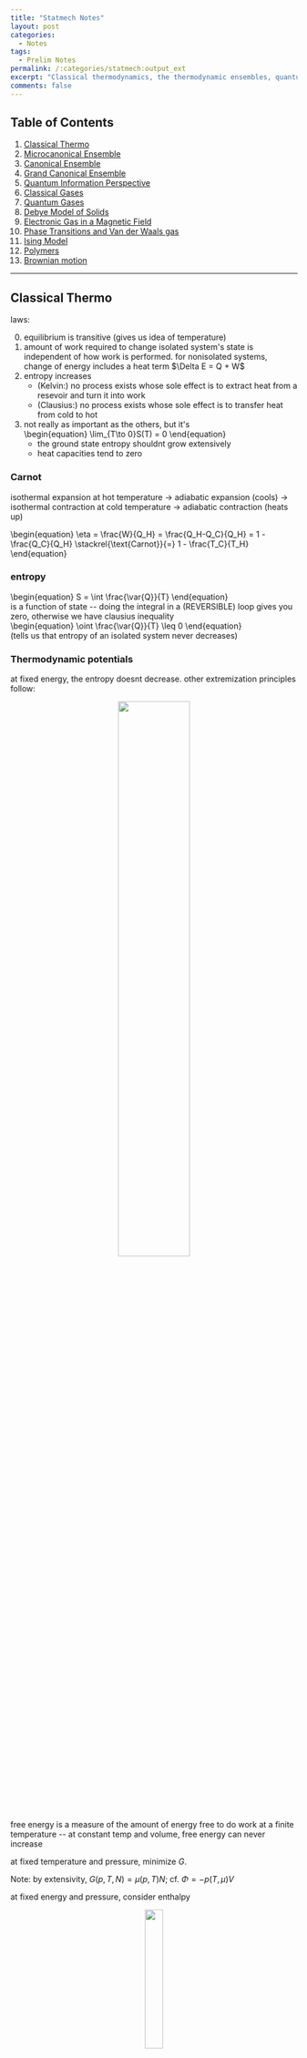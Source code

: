 ```yaml
---
title: "Statmech Notes"
layout: post
categories:
  - Notes
tags:
  - Prelim Notes
permalink: /:categories/statmech:output_ext
excerpt: "Classical thermodynamics, the thermodynamic ensembles, quantum information, classical gases, quantum gases, the Debye model of solids, gases in EM fields, phase transitions, the Ising model, polymers, and Brownian motion."
comments: false
---
```

<a name="toc"></a>

## Table of Contents 
1. [Classical Thermo](#chapter1)
2. [Microcanonical Ensemble](#chapter2)
3. [Canonical Ensemble](#chapter3)
4. [Grand Canonical Ensemble](#chapter4)
5. [Quantum Information Perspective](#chapter5)
6. [Classical Gases](#chapter6)
7. [Quantum Gases](#chapter7)
8. [Debye Model of Solids](#chapter8)
9. [Electronic Gas in a Magnetic Field](#chapter9)
10. [Phase Transitions and Van der Waals gas](#chapter10)
11. [Ising Model](#chapter11)
12. [Polymers](#chapter12)
13. [Brownian motion](#chapter13)

---

## Classical Thermo <a name="chapter1"></a>
laws:
<ol start=0>
	<li> equilibrium is transitive (gives us idea of temperature)</li>
	<li> amount of work required to change isolated system's state is independent of how work is performed. for nonisolated systems, change of energy includes a heat term $\Delta E = Q + W$</li>
	<li> entropy increases
	<ul>
	<li>(Kelvin:) no process exists whose sole effect is to extract heat from a resevoir and turn it into work</li>
	<li>(Clausius:) no process exists whose sole effect is to transfer heat from cold to hot</li>
	</ul></li>
	<li> not really as important as the others, but it's <div>\begin{equation}
		\lim_{T\to 0}S(T) = 0
	\end{equation}</div>
	<ul>
	<li> the ground state entropy shouldnt grow extensively</li>
	<li> heat capacities tend to zero</li>
	</ul>
</li>
</ol>

### Carnot
isothermal expansion at hot temperature $\to$ adiabatic expansion (cools) $\to$ isothermal contraction at cold temperature $\to$ adiabatic contraction (heats up) 
<div>\begin{equation}
	\eta = \frac{W}{Q_H} = \frac{Q_H-Q_C}{Q_H} = 1 - \frac{Q_C}{Q_H} \stackrel{\text{Carnot}}{=} 1 - \frac{T_C}{T_H}
\end{equation}</div>

### entropy
<div>\begin{equation}
	S = \int \frac{\var{Q}}{T}
\end{equation}</div>
is a function of state -- doing the integral in a (REVERSIBLE) loop gives you zero, otherwise we have clausius inequality
<div>\begin{equation}
	\oint \frac{\var{Q}}{T} \leq 0 
\end{equation}</div>
(tells us that entropy of an isolated system never decreases)




### Thermodynamic potentials
at fixed energy, the entropy doesnt decrease. other extremization principles follow:

<div align="center">
<img src="potentials.svg" width='50%'/>
</div>

free energy is a measure of the amount of energy free to do work at a finite temperature -- at constant temp and volume, free energy can never increase

at fixed temperature and pressure, minimize $G$. 

Note: by extensivity, $G(p,\,T,\,N) = \mu(p,\,T)N$; cf. $\Phi = -p(T,\,\mu)V$


at fixed energy and pressure, consider enthalpy


<div align="center">
<img src="square.svg" width='25%' />
</div>

### Maxwell relations
rewrite derivatives that you dont know in terms of things you do!

when looking for something of the form
<div>\begin{equation}
	\pdv{A}{B}\eval{}_C
\end{equation}</div>
the idea is to find $A$ as a first derivative of some function of state that has $\dd{B}$ and $\dd{C}$ as differentials; this lets us swap $A$ for the $B$ derivative. more explicitly,

find a thermodynamic potential of the form $\dd{X} = A\dd{\alpha} + \beta\dd{B} + \gamma\dd{C}$. Then
<div>\begin{equation}
	\pdv{X}{B}{\alpha} = \pdv{A}{B}\eval{}_{C,\,\alpha} = \pdv{\beta}{\alpha}\eval{}_{C,\,B}
\end{equation}</div>
as an example, consider
<div>\begin{equation}
	\pdv{\mu}{p}\eval{}_T
\end{equation}</div>
our function of state is 
<div>\begin{equation}
	\dd{G} = -S\dd{T} + V\dd{p} + \mu\dd{N} \implies \pdv{G}{p}{N} = \pdv{\mu}{p}\eval{}_{N,\,T} = \pdv{V}{N}\eval{}_{p,\,T}
\end{equation}</div>


**Heat capacities**
this does nice things for them; recalling
<div>\begin{equation}
	C_\bullet = T\pdv{S}{T}\eval{}_\bullet
\end{equation}</div>
 we find
<div>\begin{gather*}
	\pdv{C_V}{V}\eval{}_T = T\pdv[2]{p}{T}\eval{}_V\qq{and}\pdv{C_p}{p}\eval{}_T = -T\pdv[2]{V}{T}\eval{}_p \implies C_p-C_V = T\pdv{V}{T}\eval{}_p\pdv{p}{T}\eval{}_{V}
\end{gather*}</div>

[Return to Table of Contents](#toc)
## Microcanonical Ensemble <a name="chapter2"></a>
Fixed energy $E$ gives us a notion of $S$, $T$
<div>\begin{gather*}
	P(n) = \frac{1}{\Omega(E_n)}\\
	S(E) = k_B\log\Omega(E)\\
	\frac{1}{T} = \pdv{S}{E} \qquad \pdv{S}{T} = \frac{C}{T}\qquad p = T \pdv{S}{V}\\
	C = \pdv{E}{T} \qquad C_V = \pdv{E}{T}\eval{}_V = T\pdv{S}{T}\eval{}_V \qquad C_p = T\pdv{S}{T}\eval{}_p\\
	\dd{E} = T\dd{S} - p\dd{V}
\end{gather*}</div>

[Return to Table of Contents](#toc)
## Canonical Ensemble <a name="chapter3"></a>
Fixed $T$ gives us an $\ev{E}$ ("softly" fixed energy by tuning $\beta$)

Boltzmann distrib:
<div>\begin{equation}
	P(n) = \frac{e^{-\beta E_n}}{Z} \qq{for} Z = \sum_\text{states}e^{-\beta E_n}
\end{equation}</div>

$Z$ multiplicative for independent systems

<div>\begin{gather*}
	\ev{E} = -\partial_\beta \log Z \qquad \Delta E^2 = \partial_\beta^2 \log Z = k_BT^2 C_V \sim \sqrt{N}\\
	S = -k_B\sum_n P(n) \log P(n) = k_B \partial_T(T\log Z)
\end{gather*}</div>

where the last equality holds for the Boltz dist

reduces to microcanon def if $E = E_\star$ (most likely energy) $= \ev{E}$

Free energy 
<div>\begin{gather}
	F = \ev{E} - TS = -\frac{\log Z}{\beta} \\
	\dd{F} = -S\dd{T} - p\dd{V} (+ \mu \dd{N})\\
	\implies S = -\pdv{F}{T}\eval{}_V \qquad p = -\pdv{F}{V}\eval{}_T
\end{gather}</div>

with particle number,
<div>\begin{equation}
	\mu = -T\pdv{S}{N}\eval{}_{E,V}=\pdv{F}{N}\eval{}_{T,V}
\end{equation}</div>

[Return to Table of Contents](#toc)
## Grand Canonical Ensemble <a name="chapter4"></a>
no longer fix particle number
<div>\begin{equation}
	\mathcal{Z} = \sum e^{-\beta(E_n - \mu N_n)} \qquad P(n) = \frac{e^{-\beta E + \beta\mu N}}{\mathcal{Z}}
\end{equation}</div>

Entropy has the same as in CE, $k_B\partial_T(T\log \mathcal{Z})$. $E$ picks up an extra term:
<div>\begin{gather*}
	\ev{E} - \mu\ev{N} = -\partial_\beta \log \mathcal{Z}\\
	\ev{N} = \frac{1}{\beta}\partial_\mu \log \mathcal{Z} \qquad \Delta N^2 = {\large(}\frac{1}{\beta}\partial_\beta{\large)}^2 \log \mathcal{Z}
\end{gather*}</div>

grand potential
<div>\begin{gather}
	\Phi = F - \mu N = E - TS - \mu N = -\frac{1}{\beta}\log \mathcal{Z} = -p(T,\,\mu) V\\
	\dd{\Phi} = -S\dd{T} - p\dd{V} - N\dd{\mu}
\end{gather}</div>

we have a pairing of intensive-extensive: $TS$ $pV$ $\mu N$, gives $E$ extensive


[Return to Table of Contents](#toc)
## Quantum Information Perspective <a name="chapter5"></a>
have a density matrix instead of probability distribution:
<div>\begin{align}
	\hat{\rho}_C &= \frac{1}{Z}\exp(-\beta\hat{H}) & Z &= \tr(e^{-\beta\hat{H}})\\
	\hat{\rho}_{GC} &= \frac{1}{\mathcal{Z}}\exp(-\beta\hat{H} + \beta\mu\hat{N}) & \mathcal{Z} &= \tr(e^{-\beta\hat{H}+\beta\mu\hat{N}})
\end{align}</div>
Grand canon nice in second quant where we have ladder operators for $\hat{N}$

[Return to Table of Contents](#toc)
## Classical Gases <a name="chapter6"></a>
### Monatomic gas
<div>\begin{equation}
	Z_1 = \frac{1}{(2\pi\hbar)^3}\int\dd[3]{q}\dd[3]{p}e^{-\beta H}
\end{equation}</div>
in the monatomic case,
<div>\begin{equation}
	Z_1 = V\qty(\sqrt{\frac{2\pi \hbar^2}{mk_B T}})^{-3} = V/\lambda^3
\end{equation}</div>
and we get the $N$-particle gas by $Z_N = Z_1^N = V^N\lambda^{-3N}$


Ideal gas law EoS from $p=-\partial_VF$

equipartition: for each kinetic DoF we have $E\mathbin{+\kern-0.5ex=} \frac{1}{2}k_BT$, (3D = 3$N$ DoF)

note: need to account for indistinguishability in the ideal gas partition function:
<div>\begin{equation}
	Z_N = \frac{1}{N!}Z_1^N \implies S = Nk_B\qty[\log(\frac{V}{N\lambda^3}) + \frac{5}{3}]
\end{equation}</div>
(sackur-tetrode equation)

adding in a chemical potential, (remember to sum over all $N$ -- gives an exp)
<div>\begin{equation}
	\mathcal{Z} = \exp(e^{\beta \mu}V/\lambda^3) \implies \text{(rearranging $N$) }\mu = k_BT\log(\lambda^3 N/V) \qquad \Delta N^2 = N
\end{equation}</div>

maxwell-boltz distrib (from viewing $Z_1$ as sum over states of probability):
<div>\begin{equation}
	P(v) = 4\pi \qty(\frac{m}{2\pi k_BT})^{3/2}v^2 e^{-mv^2/2k_BT}
\end{equation}</div>
gives velocity distribution of a classical gas

### Diatomic gas
<div>\begin{equation}
	Z_1 = Z_\text{trans}Z_\text{rot}Z_\text{vib}
\end{equation}</div>
get these new $Z$s from a phase space integral for the various parts of the hammy
<div>\begin{gather}
	Z_\text{rot} = \frac{2Ik_BT}{\hbar^2}\implies E_\text{rot} = \frac{2}{2}k_BT\\
	Z_\text{vib} = \frac{k_BT}{\hbar\omega}\implies E_\text{vib} = \frac{2}{2}k_BT\\
\end{gather}</div>

oscillation "freezes out" first, then rotation -- limitations of classical equipartition theory (also think about how a deep potential well gives same mechanics as rigid connection, but different degrees of freedom counting. we need the full quantum explanation)

### Interacting Gas
virial expansion
<div>\begin{equation}
	\beta p = \frac{N}{V} + B_2(T) \frac{N^2}{V^2} + B_3(T)\frac{N^3}{V^3} + \dots
\end{equation}</div>
define the mayer f function
<div>\begin{equation}
	f(r) = e^{-\beta U(r)} - 1
\end{equation}</div>
allows us to rewrite partition
<div>\begin{align}
	Z_N = \frac{V^N}{N!\lambda^{3N}}\qty(1 + \frac{N}{2V}\int\dd[3]{r}f(r) + \dots)^N\\
	F = F_\text{ideal} - Nk_BT\log(1 + \frac{N}{2V}\int f(r))
\end{align}</div>
and we find the pressure is
<div>\begin{equation}
	p = -\partial_VF = \frac{\rho}{\beta} - \frac{\rho^2}{2\beta}\int f(r)
\end{equation}</div>
at which point we must pick a $U$ and perform the $f$ integral. typical choice:
<div>\begin{equation}
	U(r) = \begin{cases}
		\infty & r< r_0\\ -U_0 \qty(\frac{r_0}{r})^6 & r\geq r_0
	\end{cases}
\end{equation}</div>
which gives
<div>\begin{gather}
	\frac{pV}{Nk_BT} = 1 - \frac{N}{V}\qty(\frac{a}{k_BT}-b) \iff k_BT = \qty(p + \frac{N^2}{V^2}a)\qty(\frac{V}{N}-b)^{-1} \\\implies p = \frac{Nk_BT}{V-bN} - a \frac{N^2}{V^2}
\end{gather}</div>
at low density and high temperatures for parameters
<div>\begin{equation}
	a = \frac{2\pi r_0^3 U_0}{3} \text{ (attractive $p$ reduction)} \qquad b = \frac{2\pi r_0^3}{3} \text{ (excluded volume)}
\end{equation}</div>
higher corrections by cluster expansion


[Return to Table of Contents](#toc)
## Quantum Gases <a name="chapter7"></a>
DENSITY OF STATES: "if instead of integrating over states, i want to integrate over energies, what do i need as a prefactor?"
<div>\begin{align}
	\sum_n \sim \int \dd[3]{n} = \int \frac{\dd[3]{x}\dd[3]{k}}{(2\pi)^3} &= \frac{4\pi V}{(2\pi)^3}\int_0^\infty \dd{k}\,k^2\\ &= \frac{V}{2\pi^2}\int\dd{E}\sqrt{\frac{2mE}{\hbar^2}}\frac{m}{\hbar^2} = \int \dd{E}g(E)
\end{align}</div>
for the usual dispersion relation
<div>\begin{equation}
	E = \frac{\hbar^2 k^2}{2m} \implies g(E) = \frac{V}{4\pi^2}\qty(\frac{2m}{\hbar^2})^{3/2}\sqrt{E}
\end{equation}</div>
or relativistic
<div>\begin{align}
	E = \sqrt{k^2 + m^2} \implies g(E) &= \frac{VE}{2\pi^2 \hbar^3 c^3}\sqrt{E^2 - m^2c^4}\\ &\stackrel{E\gg m}{\approx} \frac{V}{\pi^2\hbar^3 c^3}\qty(E^2 - \frac{m^2c^4}{2} + \dots)
\end{align}</div>

### photon Gas
photons: idea is to have $Z_\omega$ for each frequency, sum over occupation:
<div>\begin{equation}
	Z_\omega = \sum_{n=0}^\infty e^{-\beta n\hbar\omega} = \frac{1}{1-e^{-\beta\hbar\omega}}
\end{equation}</div>
giving
<div>\begin{equation}
	\log Z = \int_0^\infty \dd{\omega}g(\omega)\log Z_\omega = -\frac{V}{\pi^2c^3}\int_0^\infty\dd{\omega}\omega^2\log(1-e^{-\beta\hbar\omega})
\end{equation}</div>
whence we find the Planck distribution of energy, 
<div>\begin{equation}
E = -\partial_\beta \log Z = \frac{V\hbar}{\pi^2 c^3}\int_0^\infty \dd{\omega}\frac{\omega^3}{e^{\beta\hbar\omega}-1} = \frac{\pi^2V(k_BT)^4}{15\hbar^3c^3}
\end{equation}</div>
and wien's law, $\omega_\text{max} \sim 1/\beta\hbar$. we also get stefan-boltz,
<div>\begin{equation}
 	\text{energy flux} = \frac{Ec}{4V} = \qty(\frac{\pi^2 k_B^4}{60\hbar^3 c^2}) T^4
\end{equation}</div> 

free energy gives us pressure, entropy, heat capacity

### Bose Gas
<div>\begin{equation}
	\mathcal{Z} = \prod_r \frac{1}{1-e^{-\beta (E_r - \mu)}} \implies \ev{n_r} = \frac{1}{e^{\beta(E_r-\mu)}-1}
\end{equation}</div>
only makes sense when $\mu < 0$, or fugacity $z = e^{\beta\mu} \in (0,\,1)$

doing the usual,
<div>\begin{align}
	N = \int \dd{E} \frac{g(E)}{z^{-1}e^{\beta E}-1} \qquad E = \int \dd{E} \frac{Eg(E)}{z^{-1}e^{\beta E}-1} \\ pV = -F = -\frac{1}{\beta}\int\dd{E}g(E)\log(1-ze^{-\beta E}) = \frac{2}{3}E = \frac{Vk_BT}{\lambda^3}g_{5/2}(z)
\end{align}</div>
where we integrate the log using an IBP: $\dd{E}g(E) \sim \dd{(E^{3/2})} \sim \dd{(Eg(E))}$


high-temp (small $z$) expansion of density:
<div>\begin{align}
	\frac{N}{V} &= \frac{z}{\lambda^3}\qty(1 + \frac{z}{2\sqrt{2}} + \dots )\\
	&\xRightarrow{invert} z = \frac{\lambda^3 N}{V}\qty(1 - \frac{1}{2\sqrt{2}}\frac{\lambda^3 N}{V} + \dots)
\end{align}</div>
gives equation of state
<div>\begin{equation}
	pV = Nk_BT \qty(1 - \frac{\lambda^3 N}{4\sqrt{2}V} + \dots)
\end{equation}</div>
bosons reduce pressure!

### BECs
our $\int\dd{E}\sqrt{E}$ kills $E =0$ states when we try to sum over momenta; manually add in
<div>\begin{equation}
	N = \frac{V}{\lambda^3}g_{3/2}(z) \to N = \frac{V}{\lambda^3}g_{3/2}(z) + \underbrace{\frac{z}{1-z}}_{\ev{n_0}}
\end{equation}</div>
($g$ is a polylog -- numerical integration factor. $g_n(1) = \zeta(n)$). Fix parameters st
<div>\begin{equation}
	\rho > \lambda^{-3}\zeta(3/2) \geq \rho_{\text{excited}}
\end{equation}</div>
which lets $\rho_\text{gs}$ make up for the difference; leads to the above expression for $N$ so long as $\rho\geq \rho_c = \lambda^{-3}\zeta(3/2)$ ("critical density"). below this density, $\mu < 0$ strictly and we have the usual bose gas form. at and above, however, $\mu = 0$ and we get ground state occupancy

GS occupancy has
<div>\begin{equation}
	\frac{n_0}{N} = 1-\qty(\frac{T}{T_c})^{3/2}
\end{equation}</div>
for $T_c$ the temp when $z=1$. let's see $C_V$:
<div>\begin{equation}
	C_V = \frac{15V k_B}{4\lambda^3}g_{5/2}(z)  - b\qty(\frac{T-T_c}{T_c})
\end{equation}</div>
after a lot of approximations. $C_V$ continuous but its derivative is not -- first order pt



### Fermi Gas
<div>\begin{equation}
	\mathcal{Z} = \prod_r(1 + ze^{-\beta E_r}) \implies n_r = \frac{1}{z^{-1}e^{\beta E} + 1}
\end{equation}</div>
no restrictions on $\mu$ anymore. $g(E)$ carries spin degeneracy $g_s = 2s+1$
<div>\begin{equation}
	g(E) = \frac{g_sV}{4\pi^2}\qty(\frac{2m}{\hbar^2})^{3/2}\sqrt{E}
\end{equation}</div>
and we have the usual
<div>\begin{align}
	N = \int \dd{E} \frac{g(E)}{z^{-1}e^{\beta E}+1} \qquad E = \int \dd{E} \frac{Eg(E)}{z^{-1}e^{\beta E}+1} \\ pV = \frac{1}{\beta}\int\dd{E}g(E)\log(1+ze^{-\beta E}) = \frac{2}{3}E %= \frac{Vk_BT}{\lambda^3}g_{5/2}(z)
\end{align}</div>
with the small $z$ EoS
<div>\begin{equation}
	pV = Nk_BT \qty(1 + \frac{\lambda^3 N}{4\sqrt{2}g_sV} + \dots)
\end{equation}</div> 
fermions <em>increase</em> the pressure (by the same factor!)

in the $T\to 0$ limit, we have states filled until the fermi energy $E_F=\mu(T=0)$ --- though $\mu$ isnt really a function of $T$, the condition on keeping $N$ fixed allows us to write one in terms of the other (write $N$ as integral up to the surface)
<div>\begin{equation}
	E_F = \frac{\hbar^2}{2m}\qty(\frac{6\pi^2}{g_s}\frac{N}{V})^{2/3}
\end{equation}</div>
and we can compute
<div>\begin{equation}
	pV= \frac{2}{3}E = \frac{2}{3}\int_0^{E_F}\dd{E}Eg(E) = \frac{2}{3}\qty(\frac{3}{5}NE_F)
\end{equation}</div>
which is a nonzero "degeneracy" pressure at $T=0$

in $T\ll T_F$, we can take the integrals to infinity instead of cutting them off. Only states within $k_BT$ of the fermi surface are affected by the temperature, so we can evaluate derivatives of the distribution at $E_F$; this is the only place it changes. 
<div>\begin{equation}
	C_V = \pdv{E}{T}\eval{}_{N,V}\sim Tg(E_F) = Nk_B \frac{\pi^2}{2}\frac{T}{T_F}
\end{equation}</div>
(idea: we have $g(E_F)k_BT$ particles contributing to the physics, each of which has $E\sim k_BT$ -- this gives linear heat capacity)

we often combine this linear electronic contribution with the cubic phononic contribution ([see here](#chapter8)) to get the full heat capacity of metals.

to do this low temp expansion rigorously, we sommerfeld expand some polylogs
<div>\begin{equation}
	\frac{N}{V} = \frac{g_s}{\lambda^3}f_{3/2}(z) \qq{and} \frac{E}{V} = \frac{3}{2}\frac{g_s}{\lambda^3}f_{5/2}(z)
\end{equation}</div>
the expansion tells us the low-temp expansion in $1/\log(z) = 1/\beta\mu$
<div>\begin{equation}
	f_n(z) = \frac{(\log z)^n}{\Gamma(n+1)}\qty(1 + \frac{\pi^2}{6}\frac{n(n-1)}{(\log z)^2} + \dots)
\end{equation}</div>
whence we can find
<div>\begin{equation}
	\frac{E}{N} = \frac{3E_F}{5}\qty(1 + \frac{5\pi^2}{12}\qty(\frac{k_BT}{E_F})^2 + \dots)
\end{equation}</div>
and get the heat capacity above.

### Diatomic gas
rotation: (recall $2j+1$ degeneracy, sum over all $j$)
<div>\begin{equation}
	E_\text{rot} = \frac{\hbar^2}{2I}j(j+1) \implies Z_\text{rot} \approx \begin{cases}
	\frac{2I}{\beta\hbar^2} & T \gg \hbar^2/2Ik_B \\ 1 & T \ll \hbar^2/2Ik_B
	\end{cases}
\end{equation}</div>

vibration: 
<div>\begin{equation}
	E_\text{vib} = \hbar\omega(n+1/2) \implies Z_\text{vib} = \frac{1}{2\sinh(\beta\hbar\omega/2)} \approx \begin{cases}
		1/\beta\hbar\omega & \text{high $T$} \\ \exp(-\beta\hbar\omega/2) & \text{low $T$}
	\end{cases}
\end{equation}</div>
where the low $T$ gives zero-point energy of QHO and doesnt contribute to $C_V$

[Return to Table of Contents](#toc)
## Debye Model of Solids <a name="chapter8"></a>
basically just follows from a linear dispersion (and polarization degeneracy)
<div>\begin{equation}
	E = \hbar\omega = \hbar k c_s \implies g(\omega) = \frac{3V}{2\pi^2 c_s^3}\omega^2
\end{equation}</div>
integrals taken up to a cutoff frequency $\omega_D$. To determine the cutoff, consider
<div>\begin{equation}
	3N \text{atomic dof} \implies \text{3N phonon dof} = \#\text{one-phonon states} = \int_0^{\omega_D}\dd{\omega}g(\omega)
\end{equation}</div>
which gives
<div>\begin{equation}
	\omega_D = \qty(\frac{6\pi^2N}{V})^{1/3}c_s
\end{equation}</div>
and we can find energy and heat capacity the usual ways.
<div>\begin{equation}
	C_V = \begin{cases}
	Nk_B\frac{12\pi^4}{5}\qty(\frac{T}{T_D})^3 & T\ll T_D \\ 3Nk_B & T\gg T_D
	\end{cases}
\end{equation}</div>
in low temp limit, integrate to infinity; in high temp limit expand integrand

[Return to Table of Contents](#toc)
## Electronic Gas in a Magnetic Field <a name="chapter9"></a>
### pauli paramagnetism
effect from spin coupling to $B$:
<div>\begin{equation}
	E \to E + \underbrace{\frac{|e|\hbar}{2m}}_{\mu_B}Bs
\end{equation}</div>
we can compute high temp ($z\sim 0$) magnetization
<div>\begin{equation}
	M = -\pdv{E}{B} = -\mu_B(N_\uparrow - N_\downarrow) \approx \frac{2\mu_B Vz}{\lambda^3}\sinh(\beta\mu_BB) \approx \mu_BN\tanh(\beta\mu_BB)
\end{equation}</div>
and susceptibility
<div>\begin{equation}
	\chi = \pdv{M}{B}\eval{}_{B=0} = \frac{N\mu_B^2}{k_BT}
\end{equation}</div>

at low temps, use expansion of $f_n(z)$ to find
<div>\begin{gather}
	M \approx \frac{\mu_B^2 V}{2\pi^2}\qty(\frac{2m}{\hbar^2})^{3/2}\sqrt{E_F}B \approx \mu_B^2g(E_F)B\\
	\chi \approx \mu_B^2g(E_F) > 0
\end{gather}</div>
idea: only the $g(E_F)$ electrons on the surface are free to flip

### Landau diamagnetism
effect from lorentz force (taking $B$ in the $+z$ direction)
<div>\begin{equation}
	H = \frac{1}{2m}\qty(p + eA)^2
\end{equation}</div>
solving the eigenvalue problem says energy states come in landau levels
<div>\begin{equation}
	E = \hbar\omega_c\qty(n + \frac{1}{2}) + \frac{\hbar^2 k_z^2}{2m} \qq{for} n \in \mathbb{Z}
\end{equation}</div>
which have degeneracy
<div>\begin{equation}
	\frac{L^2B}{2\pi\hbar/e} = \frac{\phi}{\phi_0} = \frac{\text{total flux}}{\text{flux quantum}}
\end{equation}</div>

we proceed to compute the magnetism
<div>\begin{equation}
	M = \frac{1}{\beta}\pdv{\log\mathcal{Z}}{B} =-\frac{\mu_B^2}{3}g(E_F)B
\end{equation}</div>
using the partition function
<div>\begin{align}
	\log\mathcal{Z} &= \frac{L}{2\pi}\int\dd{k_z}\sum_n\frac{2L^2B}{\phi_0}\log\qty[1 + z\exp\Big(-\frac{\beta\hbar^2k_z^2}{2m} - \beta\hbar\omega_c(n+1/2)\Big)]\\
	&\approx \frac{Vm}{2\pi^2\hbar^2}\qty[(\text{const in $B$}) - \frac{(\hbar\omega_c)^2}{24}\int\dd{k}\frac{\beta}{\exp[\beta(\hbar^2k^2/2m-\mu)]+1}]
\end{align}</div>
this is comparable to pauli but of an opposite sign.

[Return to Table of Contents](#toc)
## Phase Transitions and Van der Waals gas <a name="chapter10"></a>
isotherms have that weird wiggle in a $p-v$ diagram below the critical temperature: thus the transition is marked by
<div>\begin{equation}
	\dv{p}{v} = \dv[2]{p}{v} = 0
\end{equation}</div>
below the critical point, we have weird compressibility and it's broken: we use maxwell's "lol just draw a straight line then" perscription (which comes from setting liquid and gas in chemical equilibrium, $\mu_\ell = \mu_g$ -- can also equate GFE per particle)

clausius-clapeyron equation from looking at $p-T$ graph. coexistence region from $p-v$ squeezed into a line (think about traversing an isobar in the $p-v$ diagram and what it means in $p-T$ space). equality of gibbs gives
<div>\begin{equation}
	\dv{p}{T} = \frac{s_g - s_\ell}{v_g - v_\ell} = \frac{L}{T(v_g - v_\ell)}
\end{equation}</div>
where we've defined the specific latent heat
<div>\begin{equation}
	L = T(s_g - s_\ell)
\end{equation}</div>
this applies to any first-order transition; here we have
<div>\begin{equation}
	S = -\pdv{F}{T} \qq{or} V =\pdv{G}{p}
\end{equation}</div>
as our first-derivative discontinuities 

note that $S \text{ discontinuous} \implies C\sim \partial_T S$ goes to infinity -- the temperature doesnt change as we pour heat into the system

We can solve the CC equation with a few assumptions (ideal gas, $v_g\gg v_\ell$, $L$ constant).
<div>\begin{equation}
	\dv{p}{T} = \frac{Lp}{k_BT^2} \implies p=p_0e^{-L/k_BT}
\end{equation}</div>

really slick way of getting the critical point: start by rearrangign VdW:
<div>\begin{equation}
	p = \frac{Nk_BT}{V-bN} - a \frac{N^2}{V^2} \iff pv^3 - (pb+k_BT)v^2 + av - ab = 0
\end{equation}</div>
the critical point is defined by $\partial_vp=\partial^2_vp = 0$, so at the critical temperature, we only have this cubic term:
<div>\begin{equation}
 	p_c(v-v_c)^3 = 0 = p_cv^3 - (p_cb+k_BT_c)v^2 + av - ab
\end{equation}</div>
and we can compare term by term in $v$ to get 
<div>\begin{equation}
	k_BT_c = \frac{8a}{27b}\qquad v_c = 3b \qquad p_c = \frac{a}{27b^2}
\end{equation}</div>

another handy way of rewriting vdw is in terms of reduced variables; we divide by the critical value, and the equation takes the form 
<div>\begin{equation}
	\bar{p} = \frac{8}{3}\frac{\bar{T}}{\bar{v} - 1/3} - \frac{3}{\bar{v}^2}
\end{equation}</div>
which is the path toward the critical exponents
<div>\begin{equation}
	v_g - v_\ell \sim (T_c - T)^{1/2} \qquad p-p_c \sim (v-v_c)^3 \qquad \kappa = -\frac{1}{v}\pdv{v}{p}\eval{}_T\sim(T-T_c)^{-1}
\end{equation}</div>

[Return to Table of Contents](#toc)
## Ising Model <a name="chapter11"></a>
<div>\begin{equation}
	E = -J\sum_{\ev{ij}}s_is_j - B\sum_i s_i
\end{equation}</div>
where we're interested in
<div>\begin{equation}
	m = \frac{1}{N}\sum\ev{s_i} = \frac{1}{N\beta}\pdv{\log Z}{B}
\end{equation}</div>

mean field approximation: write spins in terms of deviation from average and assume that fluctuations are small
<div>\begin{equation}
	s_is_j = \cancel{(s_i-m)(s_j-m)}+m(s_j-m)+m(s_i-m)+m^2
\end{equation}</div>
so the energy becomes
<div>\begin{equation}
	E = \frac{1}{2}JNqm^2 -\underbrace{(Jqm+B)}_{B_{\text{eff}}}\sum s_i
\end{equation}</div>
and we find, since each spin acts independently,
<div>\begin{equation}
	Z = e^{-\frac{1}{2}\beta JNqm^2}2^N\cosh^N\beta B_\text{eff} \implies m = \tanh(\beta B + \beta Jqm)
\end{equation}</div>
### zero magnetic field
when $\beta Jq < 1$ the only solution for $m$ is $m=0$: there is no average magnetization at high temperatures. if the temperature is low enough, however, we have an unstable solution at $m=0$ and two stable solutions at $m=\pm m_0$, and in the limit of zero temp $m\to\pm 1$ (all spins aligned). as we vary $T$, we have a singularity in $\partial_T m$:

second order transition as we vary $T$

(note: high temperature expansion gets into some stat field theory and RG stuff -- possibly important to know?)

### nonzero magnetic field
there is no longer a phase transition for a fixed $B$ as $T$ varies: at large temps, magnetization to zero as
<div>\begin{equation}
	m \sim \frac{B}{k_BT}
\end{equation}</div>
and at small temps all spins align with the $B$ field (no choice to make). drawing an $m-T$ graph shows how turning on $B$ separates and smooths out what was a singularity in the $B=0$ case. however, if we vary $B$ and swap its direction, the magnetization (a first derivative) jumps discontinuously:

first order transition as we vary $B$ from negative to positive and $T<T_C = Jq/k_B$

the critical exponents we get
<div>\begin{equation}
m_0\sim \pm(T_c-T)^{1/2}\qquad m\sim B^{1/3}\qquad\chi\sim (T-T_c)^{-1}
\end{equation}</div>
are the same as for VdW

[Return to Table of Contents](#toc)
## Polymers <a name="chapter12"></a>
Simplest model: the polymer as a random walk. You get a binomial distribution, which approaches a gaussian in the large $N$ limit. in 1D,
<div>\begin{equation}
	P(x) = \frac{1}{\sqrt{2\pi}\sigma}\exp(-x^2/2\sigma^2) \xrightarrow{\sigma^2 = Na^2} \frac{1}{\sqrt{2\pi N}a}\exp(-x^2/2Na^2)
\end{equation}</div>
for $d$ dimensions each $\sigma_x^2$ gets divided by $d$ since the total $\sigma^2$ is basically the sums of the individual dimensional walks -- in each dimension you only have to walk $1/d$ of the way there (this is not valid reasoning but it's a way to remember it)

**Microcanonical perspective** fix $X$ and calculate $F(X)$
<div>\begin{equation}
	\dd{U} = 0 = T\dd{S} + F\dd{X}
\end{equation}</div>
so if we can find the entropy we can take a derivative to find $F(X)$. The number of states that have a length $X$ is just $N\cdot P(x)$, so entropy comes immediately from the gaussian above. 

**Canonical perspective** fixing $F$ to calculate $X$

we note that $X = \sum a\cos\theta_i$, so we can just use $E = -FX$



[Return to Table of Contents](#toc)
## Brownian motion <a name="chapter13"></a>
idea: large particle of radius $b$ suspended in a fluid. we have a stokes law velocity-dependent damping force and some random force that is time-uncorrelated, ie $\ev{F(t)F(t')} = c\var{(t-t')}$
<div>\begin{equation}
	m\partial_t^2r + 6\pi\eta b\partial_tr = \partial_t^2r + \alpha \partial_t r = F
\end{equation}</div>
can reduce the order and get solutions
<div>\begin{equation}
	v(t) = A(t)e^{-\alpha t} \implies \dot{A} = e^{\alpha t}F/m
\end{equation}</div>
where we can now pick out a $v(t)$ by integrating $\dot{A}$ back again
<div>\begin{equation}
	v(t) = \frac{1}{m}\int_0^t\dd{s} e^{-\alpha (t-s)}F(s)
\end{equation}</div>
relating our random variable $F$ to a new random variable $v$. For a fixed $T$, we can determine the $c$ in $\ev{FF}$: we calculate $\ev{v^2}$ both according to this description of $v$ and from taking a boltzmann (canonical ensemble) probability distribution. 

[Return to Table of Contents](#toc)
